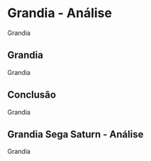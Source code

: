 ---
---

# Grandia - Análise

Grandia

## Grandia

Grandia

## Conclusão

Grandia

## Grandia Sega Saturn - Análise

Grandia
